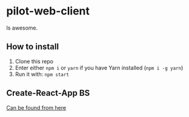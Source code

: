 
# pilot-web-client

Is awesome.

## How to install

1) Clone this repo
2) Enter either `npm i` or `yarn` if you have Yarn installed (`npm i -g yarn`)
3) Run it with: `npm start`

## Create-React-App BS

[Can be found from here](https://github.com/facebookincubator/create-react-app/blob/master/packages/react-scripts/template/README.md)